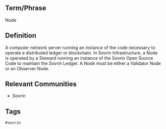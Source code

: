 ## Term/Phrase
Node

## Definition
A computer network server running an instance of the code necessary to operate a distributed ledger or blockchain. In Sovrin Infrastructure, a Node is operated by a Steward running an instance of the Sovrin Open Source Code to maintain the Sovrin Ledger. A Node must be either a Validator Node or an Observer Node.

## Relevant Communities
* Sovrin

## Tags
```
#sovrin
```
